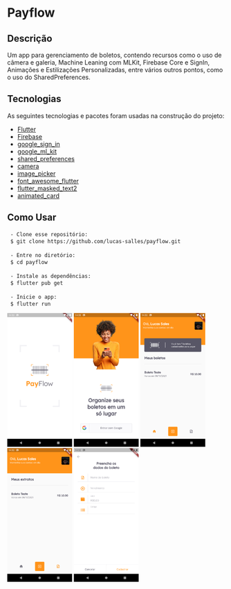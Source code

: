 # Payflow

## Descrição

Um app para gerenciamento de boletos, contendo recursos como o uso de câmera e galeria, Machine Leaning com MLKit, Firebase Core e SignIn, Animações e Estilizações Personalizadas, entre vários outros pontos, como o uso do SharedPreferences.

## Tecnologias

As seguintes tecnologias e pacotes foram usadas na construção do projeto:

- [Flutter](https://flutter.dev/)
- [Firebase](https://firebase.google.com/)
- [google_sign_in](https://pub.dev/packages/google_sign_in)
- [google_ml_kit](https://pub.dev/packages/google_ml_kit)
- [shared_preferences](https://pub.dev/packages/shared_preferences)
- [camera](https://pub.dev/packages/camera)
- [image_picker](https://pub.dev/packages/image_picker)
- [font_awesome_flutter](https://pub.dev/packages/font_awesome_flutter)
- [flutter_masked_text2](https://pub.dev/packages/flutter_masked_text2)
- [animated_card](https://pub.dev/packages/animated_card)

## Como Usar

```
 - Clone esse repositório:
 $ git clone https://github.com/lucas-salles/payflow.git

 - Entre no diretório:
 $ cd payflow

 - Instale as dependências:
 $ flutter pub get

 - Inicie o app: 
 $ flutter run
 ```

<div>
  <img src="screenshots/splash_screen.png" width="150" />
  <img src="screenshots/login.png" width="150" /> 
  <img src="screenshots/boletos.png" width="150" />
  <img src="screenshots/extratos.png" width="150" />
  <img src="screenshots/cadastrar_boleto.png" width="150" />
</div>
